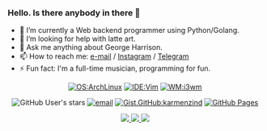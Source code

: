 ### Hello. Is there anybody in there 👋

<!--
Here are some ideas to get you started:

- 🔭 I’m currently working on ...
- 🌱 I’m currently learning ...
- 👯 I’m looking to collaborate on ...
- 🤔 I’m looking for help with ...
- 💬 Ask me about ...
- 📫 How to reach me: ...
- 😄 Pronouns: ...
- ⚡ Fun fact: ...
-->

- 🔭 I’m currently a Web backend programmer using Python/Golang.
- 🤔 I’m looking for help with latte art.
- 💬 Ask me anything about George Harrison.
- 📫 How to reach me: [e-mail](mailto:valesail7@gmail.com) / [Instagram](https://www.instagram.com/6.kmz/?utm_medium=copy_link) / [Telegram](https://t.me/ringo_o)
- ⚡ Fun fact: I'm a full-time musician, programming for fun.

<!-- ![Counter](https://visitor-badge.glitch.me/badge?page_id=karmenzind.visitor-badge) -->
<!-- [![GitHub Sponsors](https://img.shields.io/github/sponsors/karmenzind?label=GH%20sponsors&style=flat)](https://github.com/sponsors/karmenzind) -->
<!-- [![OS:Windows11](https://img.shields.io/badge/OS-Windows11-blue?style=flat-square&logo=microsoft)](https://www.microsoft.com) -->
<!-- [![OS:Android12](https://img.shields.io/badge/OS-Android12-green?style=flat-square&logo=android)](https://www.android.com/) -->
<!-- [![IDE:IDEA](https://img.shields.io/badge/IDE-IDEA-magenta?style=flat-square&logo=IntellijIDEA)](https://www.jetbrains.com/idea/) -->
<!-- [![keybase](https://img.shields.io/badge/Keybase-karmenzind-blue?style=flat-square&logo=keybase)](https://keybase.io/karmenzind) -->
<!-- [![telegram](https://img.shields.io/badge/Telegram-yuk__7-blue?style=flat-square&logo=telegram)](https://t.me/yuk_7) -->
<!-- [![gitee](https://img.shields.io/badge/gitee-karmenzind-red?style=flat-square&logo=gitee)](https://gitee.com/karmenzind) -->
<!-- [![csdn](https://img.shields.io/badge/CSDN-yuk____7-red?style=flat-square&logo=c)](https://blog.csdn.net/yuk__7) -->

<div align="center">

  [![OS:ArchLinux](https://img.shields.io/badge/OS-ArchLinux-blue?style=flat-square&logo=arch-linux)](https://archlinux.org)
  [![IDE:Vim](https://img.shields.io/badge/IDE-Vim-blue?style=flat-square&logo=vim)](https://vim.org/)
  [![WM:i3wm](https://img.shields.io/badge/WM-i3wm-blue?style=flat-square)](https://i3wm.org)

  ![GitHub User's stars](https://img.shields.io/github/stars/karmenzind?affiliations=OWNER%2CCOLLABORATOR&label=GH%20stars)
  [![email](https://img.shields.io/badge/Email-valesail7@gmail.com-red?style=flat-square&logo=gmail)](mailto:valesail7@gmail.com)
  [![Gist.GitHub:karmenzind](https://img.shields.io/badge/Gist-karmenzind-red?style=flat-square&logo=GitHub)](https://gist.github.com/karmenzind)
  [![GitHub Pages](https://img.shields.io/badge/Blog-karmenzind-red?style=flat-square&logo=githubpages)](https://karmenzind.github.io)

</div>

<div align="center">
  <a href="https://github.com/vn7n24fzkq/github-profile-summary-cards">
    <img src="https://github-profile-summary-cards.vercel.app/api/cards/profile-details?username=karmenzind&theme=default" />
  </a>
  <a href="https://github.com/vn7n24fzkq/github-profile-summary-cards">
    <img src="https://github-profile-summary-cards.vercel.app/api/cards/stats?username=karmenzind&theme=default" />
  </a>
  <a href="https://github.com/vn7n24fzkq/github-profile-summary-cards">
    <img src="https://github-profile-summary-cards.vercel.app/api/cards/repos-per-language?username=karmenzind&theme=default" />
  </a>
</div>


<!--
https://github-profile-summary-cards.vercel.app/demo.html
-->
